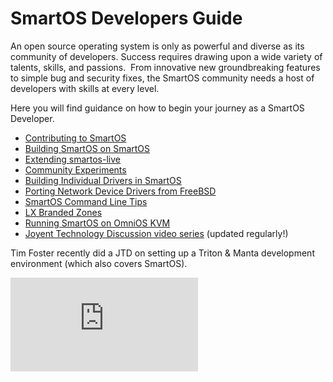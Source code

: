 # SmartOS Developers Guide

An open source operating system is only as powerful and diverse as its
community of developers. Success requires drawing upon a wide variety of
talents, skills, and passions.  From innovative new groundbreaking
features to simple bug and security fixes, the SmartOS community needs a
host of developers with skills at every level.

Here you will find guidance on how to begin your journey as a SmartOS
Developer.

- [Contributing to SmartOS][dev-01]
- [Building SmartOS on SmartOS][dev-02]
- [Extending smartos-live][dev-03]
- [Community Experiments][dev-05]
- [Building Individual Drivers in SmartOS][dev-06]
- [Porting Network Device Drivers from FreeBSD][dev-07]
- [SmartOS Command Line Tips][dev-08]
- [LX Branded Zones][dev-09]
- [Running SmartOS on OmniOS KVM][dev-10]
- [Joyent Technology Discussion video series][dev-11] (updated regularly!)

[dev-01]: https://github.com/TritonDataCenter/smartos-live#contributing
[dev-02]: https://github.com/TritonDataCenter/smartos-live#building-smartos
[dev-03]: extending-smartos-live.md
[dev-05]: community-experiments.md
[dev-06]: building-individual-drivers-in-smartos.md
[dev-07]: porting-network-device-drivers-from-freebsd.md
[dev-08]: smartos-command-line-tips.md
[dev-09]: lx-branded-zones.md
[dev-10]: running-smartos-on-omnios-kvm.md
[dev-11]: https://www.youtube.com/playlist?list=PLfHkpKdowDoi6pWLkwdSpCQs2obgRX4VZ

Tim Foster recently did a JTD on setting up a Triton & Manta development
environment (which also covers SmartOS).

<!-- markdownlint-disable no-inline-html -->
<div class="youtube-player">
  <iframe type="text/html" src="https://www.youtube.com/embed/c2ETwKsTMAI"
    frameborder="0" allowfullscreen></iframe>
</div>
<!-- markdownlint-enable no-inline-html -->
